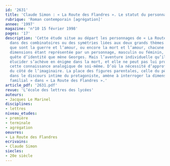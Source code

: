 ```yaml
---
id: '2631'
title: 'Claude Simon : « La Route des Flandres ». Le statut du personnage'
rubrique: 'Roman contemporain [agrégation]'
annee: '1997'
magazine: 'n°10 15 février 1998'
pages: '17'
description: 'Cette étude situe au départ les personnages de « La Route des Flandres »
  dans des combinatoires ou des symétries liées aux deux grands thèmes romanesques
  que sont la guerre et l’amour, ou encore la mort et l’amour, chacune de ces deux
  dimensions étant représentée par un personnage, masculin ou féminin, objet de la
  quête d’identité que mène Georges. Mais l’aventure individuelle qu’il cherche à
  élucider s’achève en énigme dans la mort, et elle ne peut pas lui procurer par conséquent
  cette connaissance analogique de soi-même. D’où la nécessité d’approfondir la quête
  du côté de l’imaginaire. La place des figures parentales, celle du père notamment,
  dans le discours intime du protagoniste, amène à interroger la dimension du « roman
  familial » dans « La Route des Flandres ».'
article_pdf: '2631.pdf'
revue: 'L’école des lettres des lycées'
auteurs:
- Jacques Le Marinel
disciplines:
- lettres
niveau_etudes:
- première
- terminale
- agrégation
oeuvres:
- La Route des Flandres
ecrivains:
- Claude Simon
siecles:
- 20e siècle
---
```

